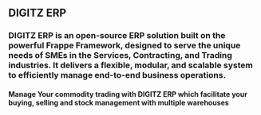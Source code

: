 ## DIGITZ ERP

### DIGITZ ERP is an open-source ERP solution built on the powerful Frappe Framework, designed to serve the unique needs of SMEs in the Services, Contracting, and Trading industries. It delivers a flexible, modular, and scalable system to efficiently manage end-to-end business operations.

#### Manage Your commodity trading with DIGITZ ERP which facilitate your buying, selling and stock management with multiple warehouses 
